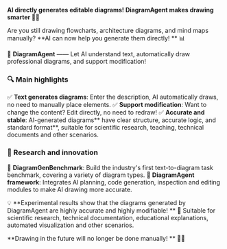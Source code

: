 **AI directly generates editable diagrams! DiagramAgent makes drawing smarter 🎨🚀**

Are you still drawing flowcharts, architecture diagrams, and mind maps manually? **AI can now help you generate them directly! ** 📊

📌 **DiagramAgent** —— Let AI understand text, automatically draw professional diagrams, and support modification!

### **🔍 Main highlights**

✅ **Text generates diagrams**: Enter the description, AI automatically draws, no need to manually place elements.
✅ **Support modification**: Want to change the content? Edit directly, no need to redraw!
✅ **Accurate and stable**: AI-generated diagrams** have clear structure, accurate logic, and standard format**, suitable for scientific research, teaching, technical documents and other scenarios.

### **🚀 Research and innovation**

📌 **DiagramGenBenchmark**: Build the industry's first text-to-diagram task benchmark, covering a variety of diagram types.
📌 **DiagramAgent framework**: Integrates AI planning, code generation, inspection and editing modules to make AI drawing more accurate.

💡 **Experimental results show that the diagrams generated by DiagramAgent are highly accurate and highly modifiable! **
🎯 Suitable for scientific research, technical documentation, educational explanations, automated visualization and other scenarios.

**Drawing in the future will no longer be done manually! ** 🎨🚀
